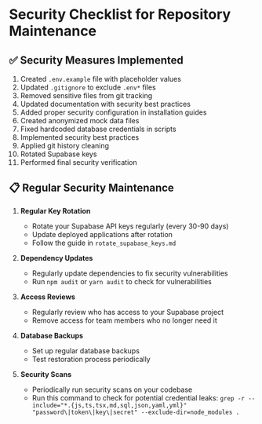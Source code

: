 # Security Checklist for Repository Maintenance

## ✅ Security Measures Implemented

1. Created `.env.example` file with placeholder values
2. Updated `.gitignore` to exclude `.env*` files
3. Removed sensitive files from git tracking
4. Updated documentation with security best practices
5. Added proper security configuration in installation guides
6. Created anonymized mock data files
7. Fixed hardcoded database credentials in scripts
8. Implemented security best practices
9. Applied git history cleaning
10. Rotated Supabase keys
11. Performed final security verification

## 📋 Regular Security Maintenance

1. **Regular Key Rotation**
   - Rotate your Supabase API keys regularly (every 30-90 days)
   - Update deployed applications after rotation
   - Follow the guide in `rotate_supabase_keys.md`

2. **Dependency Updates**
   - Regularly update dependencies to fix security vulnerabilities
   - Run `npm audit` or `yarn audit` to check for vulnerabilities

3. **Access Reviews**
   - Regularly review who has access to your Supabase project
   - Remove access for team members who no longer need it

4. **Database Backups**
   - Set up regular database backups
   - Test restoration process periodically

5. **Security Scans**
   - Periodically run security scans on your codebase
   - Run this command to check for potential credential leaks:
     `grep -r --include="*.{js,ts,tsx,md,sql,json,yaml,yml}" "password\|token\|key\|secret" --exclude-dir=node_modules .` 